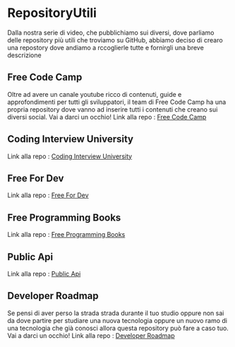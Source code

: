 # RepositoryUtili
Dalla nostra serie di video, che pubblichiamo sui diversi, dove parliamo delle repository più utili che troviamo su GitHub, abbiamo deciso di crearo una repostory dove andiamo a rccoglierle tutte e fornirgli una breve descrizione

## Free Code Camp
Oltre ad avere un canale youtube ricco di contenuti, guide e approfondimenti per tutti gli sviluppatori, il team di Free Code Camp ha una propria repository dove vanno ad inserire tutti i contenuti che creano sui diversi social. Vai a darci un occhio! 
Link alla repo : [Free Code Camp](https://github.com/freeCodeCamp/freeCodeCamp) 

## Coding Interview University
Link alla repo : [Coding Interview University](https://github.com/jwasham/coding-interview-university)

## Free For Dev
Link alla repo : [Free For Dev](https://github.com/ripienaar/free-for-dev)

## Free Programming Books
Link alla repo : [Free Programming Books](https://github.com/EbookFoundation/free-programming-books)

## Public Api
Link alla repo : [Public Api](https://github.com/public-apis/public-apis)

## Developer Roadmap
Se pensi di aver perso la strada strada durante il tuo studio oppure non sai da dove partire per studiare una nuova tecnologia oppure un nuovo ramo di una tecnologia che già conosci allora questa repository può fare a caso tuo. Vai a darci un occhio! 
Link alla repo : [Developer Roadmap](https://github.com/kamranahmedse/developer-roadmap)
